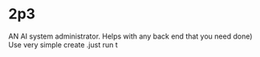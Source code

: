 # 2p3
AN AI system administrator. Helps with any back end that you need done) Use very simple create .just run t
